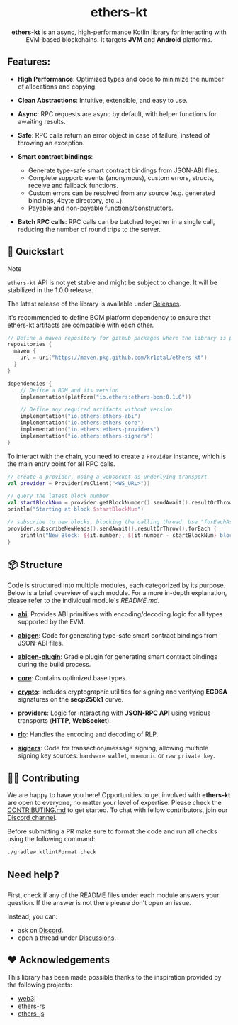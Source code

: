 # <h1 align="center"> ethers-kt </h1>

<p style="text-align: center;"> <b>ethers-kt</b> is an async, high-performance Kotlin library for interacting with
EVM-based blockchains. It targets <b>JVM</b> and <b>Android</b> platforms. </p>

## Features:

- **High Performance**: Optimized types and code to minimize the number of allocations and copying.

- **Clean Abstractions**: Intuitive, extensible, and easy to use.

- **Async**: RPC requests are async by default, with helper functions for awaiting results.

- **Safe**: RPC calls return an error object in case of failure, instead of throwing an exception.

- **Smart contract bindings**:
    - Generate type-safe smart contract bindings from JSON-ABI files.
    - Complete support: events (anonymous), custom errors, structs, receive and fallback functions.
    - Custom errors can be resolved from any source (e.g. generated bindings, 4byte directory, etc...).
    - Payable and non-payable functions/constructors.
- **Batch RPC calls**: RPC calls can be batched together in a single call, reducing the number of round trips to the
  server.

## 🚀 Quickstart

> [!NOTE]
> `ethers-kt` API is not yet stable and might be subject to change. It will be stabilized in the 1.0.0 release.

The latest release of the library is available under [Releases](https://github.com/Kr1ptal/ethers-kt/releases).

It's recommended to define BOM platform dependency to ensure that ethers-kt artifacts are compatible with each other.

```kotlin
// Define a maven repository for github packages where the library is published
repositories {
  maven {
    url = uri("https://maven.pkg.github.com/kr1ptal/ethers-kt")
  }
}

dependencies {
    // Define a BOM and its version
    implementation(platform("io.ethers:ethers-bom:0.1.0"))

    // Define any required artifacts without version
    implementation("io.ethers:ethers-abi")
    implementation("io.ethers:ethers-core")
    implementation("io.ethers:ethers-providers")
    implementation("io.ethers:ethers-signers")
}
```

To interact with the chain, you need to create a `Provider` instance, which is the main entry point for all RPC calls.

```kotlin
// create a provider, using a websocket as underlying transport
val provider = Provider(WsClient("<WS_URL>"))

// query the latest block number
val startBlockNum = provider.getBlockNumber().sendAwait().resultOrThrow()
println("Starting at block $startBlockNum")

// subscribe to new blocks, blocking the calling thread. Use "forEachAsync" to stream without blocking the caller.
provider.subscribeNewHeads().sendAwait().resultOrThrow().forEach {
    println("New Block: ${it.number}, ${it.number - startBlockNum} blocks since start")
}
```

## 📦 Structure

Code is structured into multiple modules, each categorized by its purpose. Below is a brief overview of each module. For
a more in-depth explanation, please refer to the individual module's *README.md*.

- **[abi][abi-module]**: Provides ABI primitives with encoding/decoding logic for all types supported by the EVM.

- **[abigen][abigen-module]**: Code for generating type-safe smart contract bindings from JSON-ABI files.

- **[abigen-plugin][abigen-plugin-module]**: Gradle plugin for generating smart contract bindings during the build
  process.

- **[core][core-module]**: Contains optimized base types.

- **[crypto][crypto-module]**: Includes cryptographic utilities for signing and verifying **ECDSA** signatures on the
  **secp256k1** curve.

- **[providers][providers-module]**: Logic for interacting with **JSON-RPC API** using various transports (**HTTP**,
  **WebSocket**).

- **[rlp][rlp-module]**: Handles the encoding and decoding of RLP.

- **[signers][signers-module]**: Code for transaction/message signing, allowing multiple signing key
  sources: `hardware wallet`, `mnemonic` or `raw private key`.

## 🙋‍♂️ Contributing

We are happy to have you here! Opportunities to get involved with **ethers-kt** are open to everyone, no matter your
level of expertise. Please check the [CONTRIBUTING.md][contributing-md] to get started. To chat with fellow
contributors, join our [Discord channel][discord-channel].

Before submitting a PR make sure to format the code and run all checks using the following command:

```shell
./gradlew ktlintFormat check
```

## Need help❓

First, check if any of the README files under each module answers your question. If the answer is not there please don't
open an issue.

Instead, you can:

- ask on [Discord][discord-channel].
- open a thread under [Discussions](https://github.com/Kr1ptal/ethers-kt/discussions).

## ❤️ Acknowledgements

This library has been made possible thanks to the inspiration provided by the following projects:

- [web3j](https://github.com/web3j/web3j)
- [ethers-rs](https://github.com/gakonst/ethers-rs)
- [ethers-js](https://github.com/ethers-io/ethers.js/)

[discord-channel]: https://discord.gg/rx35NzQGSb

[contributing-md]: https://github.com/Kr1ptal/ethers-kt/blob/master/CONTRIBUTING.md

[abi-module]: https://github.com/Kr1ptal/ethers-kt/blob/master/ethers-abi/

[abigen-module]: https://github.com/Kr1ptal/ethers-kt/blob/master/ethers-abigen/

[abigen-plugin-module]: https://github.com/Kr1ptal/ethers-kt/blob/master/ethers-abigen-plugin/

[core-module]: https://github.com/Kr1ptal/ethers-kt/blob/master/ethers-core/

[crypto-module]: https://github.com/Kr1ptal/ethers-kt/blob/master/ethers-crypto/

[providers-module]: https://github.com/Kr1ptal/ethers-kt/blob/master/ethers-providers/

[rlp-module]: https://github.com/Kr1ptal/ethers-kt/blob/master/ethers-rlp/

[signers-module]: https://github.com/Kr1ptal/ethers-kt/blob/master/ethers-signers/
